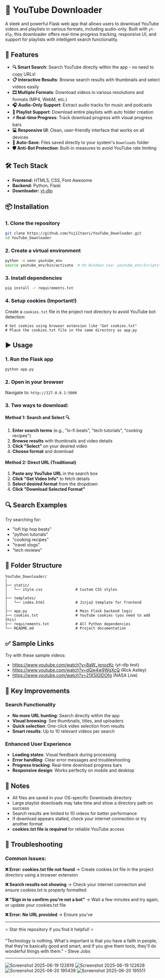 # 🎥 YouTube Downloader
A sleek and powerful Flask web app that allows users to download YouTube videos and playlists in various formats, including audio-only. Built with `yt-dlp`, this downloader offers real-time progress tracking, responsive UI, and support for playlists with intelligent search functionality.

## 🚀 Features

- **🔍 Smart Search**: Search YouTube directly within the app - no need to copy URLs!
- **📋 Interactive Results**: Browse search results with thumbnails and select videos easily
- **🎞️ Multiple Formats**: Download videos in various resolutions and formats (MP4, WebM, etc.)
- **🎧 Audio-Only Support**: Extract audio tracks for music and podcasts
- **📂 Playlist Support**: Download entire playlists with auto folder creation
- **⚡ Real-time Progress**: Track download progress with visual progress bars
- **💻 Responsive UI**: Clean, user-friendly interface that works on all devices
- **📁 Auto-Save**: Files saved directly to your system's `Downloads` folder
- **🛡️ Anti-Bot Protection**: Built-in measures to avoid YouTube rate limiting

## 🛠️ Tech Stack

- **Frontend:** HTML5, CSS, Font Awesome
- **Backend:** Python, Flask
- **Downloader:** [yt-dlp](https://github.com/yt-dlp/yt-dlp)

## 📦 Installation

### 1. Clone the repository
```bash
git clone https://github.com/YujiItaori/YouTube_Downloader.git
cd YouTube_Downloader
```

### 2. Create a virtual environment
```bash
python -m venv youtube_env
source youtube_env/bin/activate  # On Windows use: youtube_env\Scripts\activate
```

### 3. Install dependencies
```bash
pip install -r requirements.txt
```

### 4. Setup cookies (Important!)
Create a `cookies.txt` file in the project root directory to avoid YouTube bot detection:
```
# Get cookies using browser extension like "Get cookies.txt"
# Place the cookies.txt file in the same directory as app.py
```

## ▶️ Usage

### 1. Run the Flask app
```bash
python app.py
```

### 2. Open in your browser
Navigate to: `http://127.0.0.1:5000`

### 3. Two ways to download:

#### Method 1: Search and Select 🔍
1. **Enter search terms** (e.g., "lo-fi beats", "tech tutorials", "cooking recipes")
2. **Browse results** with thumbnails and video details
3. **Click "Select"** on your desired video
4. **Choose format** and download

#### Method 2: Direct URL (Traditional)
1. **Paste any YouTube URL** in the search box
2. **Click "Get Video Info"** to fetch details
3. **Select desired format** from the dropdown
4. **Click "Download Selected Format"**

## 🔍 Search Examples

Try searching for:
- "lofi hip hop beats"
- "python tutorials"
- "cooking recipes"
- "travel vlogs"
- "tech reviews"

## 📂 Folder Structure

```
YouTube_Downloader/
│
├── static/
│   └── style.css               # Custom CSS styles
│
├── templates/
│   └── index.html              # Jinja2 template for frontend
│
├── app.py                      # Main Flask backend logic
├── cookies.txt                 # YouTube cookies (you need to add this)
├── requirements.txt            # All Python dependencies
└── README.md                   # Project documentation
```

## ✅ Sample Links

Try with these sample videos:
- https://www.youtube.com/watch?v=BaW_jenozKc (yt-dlp test)
- https://www.youtube.com/watch?v=dQw4w9WgXcQ (Rick Astley)
- https://www.youtube.com/watch?v=21X5lGlDOfg (NASA Live)

## 🎯 Key Improvements

### Search Functionality
- **No more URL hunting**: Search directly within the app
- **Visual browsing**: See thumbnails, titles, and uploaders
- **Quick selection**: One-click video selection from results
- **Smart results**: Up to 10 relevant videos per search

### Enhanced User Experience
- **Loading states**: Visual feedback during processing
- **Error handling**: Clear error messages and troubleshooting
- **Progress tracking**: Real-time download progress bars
- **Responsive design**: Works perfectly on mobile and desktop

## 📌 Notes

- All files are saved in your OS-specific Downloads directory
- Large playlist downloads may take time and show a directory path on success
- Search results are limited to 10 videos for better performance
- If download appears stalled, check your internet connection or try another format
- **cookies.txt file is required** for reliable YouTube access

## 🧩 Troubleshooting

### Common Issues:

**❌ Error: cookies.txt file not found**
→ Create cookies.txt file in the project directory using a browser extension

**❌ Search results not showing**
→ Check your internet connection and ensure cookies.txt is properly formatted

**❌ "Sign in to confirm you're not a bot"**
→ Wait a few minutes and try again, or update your cookies.txt file

**❌ Error: No URL provided**
→ Ensure you've

---

⭐ Star this repository if you find it helpful! ⭐

"Technology is nothing. What's important is that you have a faith in people, that they're basically good and smart, and if you give them tools, they'll do wonderful things with them." - Steve Jobs

---


![Screenshot 2025-06-19 122619](https://github.com/user-attachments/assets/f58bbe76-0b51-4978-ab46-a1017e8b6ea9)
![Screenshot 2025-06-19 122628](https://github.com/user-attachments/assets/0af4bd4f-8ef9-4517-9cfb-331bcbee51ef)
![Screenshot 2025-06-20 195439](https://github.com/user-attachments/assets/304cf11e-191d-4653-97fd-08c390455534)
![Screenshot 2025-06-20 195511](https://github.com/user-attachments/assets/3bf0e8d6-308e-4041-ab9a-d584bbfc0b30)
